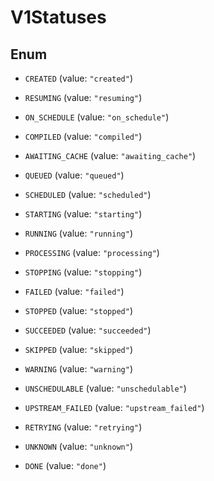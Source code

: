 

# V1Statuses

## Enum


* `CREATED` (value: `"created"`)

* `RESUMING` (value: `"resuming"`)

* `ON_SCHEDULE` (value: `"on_schedule"`)

* `COMPILED` (value: `"compiled"`)

* `AWAITING_CACHE` (value: `"awaiting_cache"`)

* `QUEUED` (value: `"queued"`)

* `SCHEDULED` (value: `"scheduled"`)

* `STARTING` (value: `"starting"`)

* `RUNNING` (value: `"running"`)

* `PROCESSING` (value: `"processing"`)

* `STOPPING` (value: `"stopping"`)

* `FAILED` (value: `"failed"`)

* `STOPPED` (value: `"stopped"`)

* `SUCCEEDED` (value: `"succeeded"`)

* `SKIPPED` (value: `"skipped"`)

* `WARNING` (value: `"warning"`)

* `UNSCHEDULABLE` (value: `"unschedulable"`)

* `UPSTREAM_FAILED` (value: `"upstream_failed"`)

* `RETRYING` (value: `"retrying"`)

* `UNKNOWN` (value: `"unknown"`)

* `DONE` (value: `"done"`)




